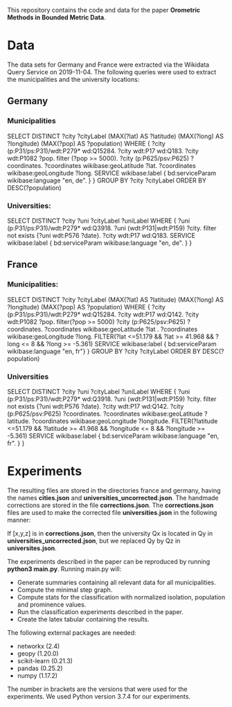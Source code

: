 This repository contains the code and data for the paper **Orometric Methods
in Bounded Metric Data**.

# Data

The data sets for Germany and France were extracted via the Wikidata Query Service on 2019-11-04.
The following queries were used to extract the municipalities and the university
locations:

## Germany

### Municipalities

SELECT DISTINCT ?city ?cityLabel (MAX(?lat) AS ?latitude) (MAX(?long) AS ?longitude) (MAX(?pop) AS ?population) WHERE { 
  ?city (p:P31/ps:P31)/wdt:P279* wd:Q15284. 
  ?city wdt:P17 wd:Q183. 
  ?city wdt:P1082 ?pop. 
  filter (?pop >= 5000). 
  ?city (p:P625/psv:P625) ?coordinates. 
  ?coordinates wikibase:geoLatitude ?lat. 
  ?coordinates wikibase:geoLongitude ?long. 
  SERVICE wikibase:label { bd:serviceParam wikibase:language "en, de". } 
} 
GROUP BY ?city ?cityLabel
ORDER BY DESC(?population)

### Universities:

SELECT DISTINCT ?city ?uni ?cityLabel ?uniLabel WHERE { 
  ?uni (p:P31/ps:P31)/wdt:P279* wd:Q3918. 
  ?uni (wdt:P131|wdt:P159) ?city. 
  filter not exists {?uni wdt:P576 ?date}. 
  ?city wdt:P17 wd:Q183. 
  SERVICE wikibase:label { bd:serviceParam wikibase:language "en, de". } 
} 

## France

### Municipalities:

SELECT DISTINCT ?city ?cityLabel (MAX(?lat) AS ?latitude) (MAX(?long) AS ?longitude) (MAX(?pop) AS ?population) WHERE { 
  ?city (p:P31/ps:P31)/wdt:P279* wd:Q15284. 
  ?city wdt:P17 wd:Q142. 
  ?city wdt:P1082 ?pop. 
  filter(?pop >= 5000)
  ?city (p:P625/psv:P625) ?coordinates. 
  ?coordinates wikibase:geoLatitude ?lat .
  ?coordinates wikibase:geoLongitude ?long. 
  FILTER(?lat <=51.179 && ?lat >= 41.968 && ?long <= 8 && ?long >= -5.361) 
  SERVICE wikibase:label { bd:serviceParam wikibase:language "en, fr"} 
} 
GROUP BY ?city ?cityLabel 
ORDER BY DESC(?population)

### Universities
SELECT DISTINCT ?city ?uni ?cityLabel ?uniLabel WHERE { 
  ?uni (p:P31/ps:P31)/wdt:P279* wd:Q3918. 
  ?uni (wdt:P131|wdt:P159) ?city. 
  filter not exists {?uni wdt:P576 ?date}.
  ?city wdt:P17 wd:Q142. 
  ?city (p:P625/psv:P625) ?coordinates. 
  ?coordinates wikibase:geoLatitude ?latitude. 
  ?coordinates wikibase:geoLongitude ?longitude. 
  FILTER(?latitude <=51.179 && ?latitude >= 41.968 && ?longitude <= 8 && ?longitude >= -5.361) 
  SERVICE wikibase:label { bd:serviceParam wikibase:language "en, fr". } 
}


# Experiments

The resulting files are stored in the directories france and germany, having the names
**cities.json** and **universities_uncorrected.json**.
The handmade corrections are stored in the file **corrections.json**.
The **corrections.json** files are used to make the corrected file **universities.json**
in the following manner:

If [x,y,z] is in **corrections.json**, then the university Qx is located in Qy
in **universities_uncorrected.json**, but we replaced Qy by Qz in **universites.json**.

The experiments described in the paper can be reproduced by running **python3 main.py**.
Running main.py will:
- Generate summaries containing all relevant data for all municipalities.
- Compute the minimal step graph.
- Compute stats for the classification with normalized isolation, population and prominence values.
- Run the classification experiments described in the paper.
- Create the latex tabular containing the results.

The following external packages are needed:

- networkx (2.4)
- geopy (1.20.0)
- scikit-learn (0.21.3)
- pandas (0.25.2)
- numpy  (1.17.2)

The number in brackets are the versions that were used for the experiments.
We used Python version 3.7.4 for our experiments.
